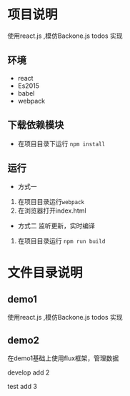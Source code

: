 # 项目说明
使用react.js ,模仿Backone.js todos 实现

## 环境
- react 
- Es2015
- babel
- webpack

## 下载依赖模块
- 在项目目录下运行 `npm install`
## 运行
- 方式一
1. 在项目目录运行`webpack`
2. 在浏览器打开index.html

- 方式二 监听更新，实时编译
1. 在项目目录运行 `npm run build`

# 文件目录说明
## demo1
使用react.js ,模仿Backone.js todos 实现
## demo2
在demo1基础上使用flux框架，管理数据

develop add 2

test add 3